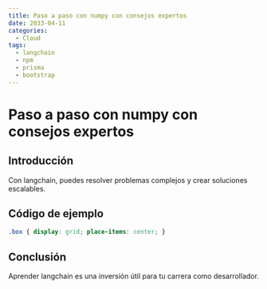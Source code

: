 ```yaml
---
title: Paso a paso con numpy con consejos expertos
date: 2033-04-11
categories:
  - Cloud
tags:
  - langchain
  - npm
  - prisma
  - bootstrap
---
```


# Paso a paso con numpy con consejos expertos

## Introducción

Con langchain, puedes resolver problemas complejos y crear soluciones escalables.

## Código de ejemplo

```css
.box { display: grid; place-items: center; }
```

## Conclusión

Aprender langchain es una inversión útil para tu carrera como desarrollador.